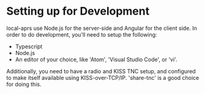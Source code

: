 # Setting up for Development

local-aprs use Node.js for the server-side and Angular for the client side.
In order to do development, you'll need to setup the following:

* Typescript  
* Node.js  
* An editor of your choice, like 'Atom', 'Visual Studio Code', or 'vi'.  

Additionally, you need to have a radio and KISS TNC setup, and configured
to make itself available using KISS-over-TCP/IP.  'share-tnc' is a good
choice for doing this.


